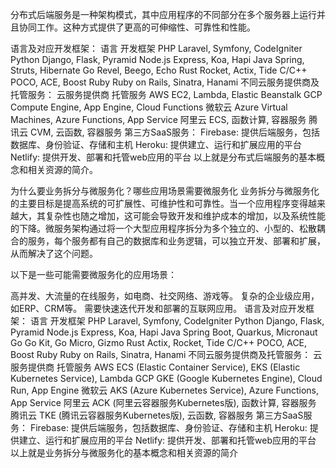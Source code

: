 
分布式后端服务是一种架构模式，其中应用程序的不同部分在多个服务器上运行并且协同工作。这种方式提供了更高的可伸缩性、可靠性和性能。

语言及对应开发框架：
语言	开发框架
PHP	Laravel, Symfony, CodeIgniter
Python	Django, Flask, Pyramid
Node.js	Express, Koa, Hapi
Java	Spring, Struts, Hibernate
Go	Revel, Beego, Echo
Rust	Rocket, Actix, Tide
C/C++	POCO, ACE, Boost
Ruby	Ruby on Rails, Sinatra, Hanami
不同云服务提供商及托管服务：
云服务提供商	托管服务
AWS	EC2, Lambda, Elastic Beanstalk
GCP	Compute Engine, App Engine, Cloud Functions
微软云	Azure Virtual Machines, Azure Functions, App Service
阿里云	ECS, 函数计算, 容器服务
腾讯云	CVM, 云函数, 容器服务
第三方SaaS服务：
Firebase: 提供后端服务，包括数据库、身份验证、存储和主机
Heroku: 提供建立、运行和扩展应用的平台
Netlify: 提供开发、部署和托管web应用的平台
以上就是分布式后端服务的基本概念和相关资源的简介。

为什么要业务拆分与微服务化？哪些应用场景需要微服务化
业务拆分与微服务化的主要目标是提高系统的可扩展性、可维护性和可靠性。当一个应用程序变得越来越大，其复杂性也随之增加，这可能会导致开发和维护成本的增加，以及系统性能的下降。微服务架构通过将一个大型应用程序拆分为多个独立的、小型的、松散耦合的服务，每个服务都有自己的数据库和业务逻辑，可以独立开发、部署和扩展，从而解决了这个问题。

以下是一些可能需要微服务化的应用场景：

高并发、大流量的在线服务，如电商、社交网络、游戏等。
复杂的企业级应用，如ERP、CRM等。
需要快速迭代开发和部署的互联网应用。
语言及对应开发框架：
语言	开发框架
PHP	Laravel, Symfony, CodeIgniter
Python	Django, Flask, Pyramid
Node.js	Express, Koa, Hapi
Java	Spring Boot, Quarkus, Micronaut
Go	Go Kit, Go Micro, Gizmo
Rust	Actix, Rocket, Tide
C/C++	POCO, ACE, Boost
Ruby	Ruby on Rails, Sinatra, Hanami
不同云服务提供商及托管服务：
云服务提供商	托管服务
AWS	ECS (Elastic Container Service), EKS (Elastic Kubernetes Service), Lambda
GCP	GKE (Google Kubernetes Engine), Cloud Run, App Engine
微软云	AKS (Azure Kubernetes Service), Azure Functions, App Service
阿里云	ACK (阿里云容器服务Kubernetes版), 函数计算, 容器服务
腾讯云	TKE (腾讯云容器服务Kubernetes版), 云函数, 容器服务
第三方SaaS服务：
Firebase: 提供后端服务，包括数据库、身份验证、存储和主机
Heroku: 提供建立、运行和扩展应用的平台
Netlify: 提供开发、部署和托管web应用的平台
以上就是业务拆分与微服务化的基本概念和相关资源的简介
